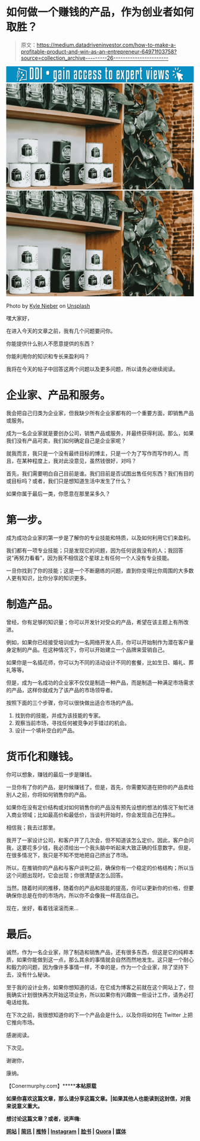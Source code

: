 # 如何做一个赚钱的产品，作为创业者如何取胜？

> 原文：<https://medium.datadriveninvestor.com/how-to-make-a-profitable-product-and-win-as-an-entrepreneur-64971f03758?source=collection_archive---------26----------------------->

[![](img/af4a44963d913f749ed5b41aa15e4237.png)](http://www.track.datadriveninvestor.com/1B9E)![](img/f778f1950d0944b2aa44fb198ed29dd0.png)![](img/f778f1950d0944b2aa44fb198ed29dd0.png)

Photo by [Kyle Nieber](https://unsplash.com/photos/LtzZy-sTOBI?utm_source=unsplash&utm_medium=referral&utm_content=creditCopyText) on [Unsplash](https://unsplash.com/search/photos/product?utm_source=unsplash&utm_medium=referral&utm_content=creditCopyText)

嘿大家好，

在进入今天的文章之前，我有几个问题要问你。

你能提供什么别人不愿意提供的东西？

你能利用你的知识和专长来盈利吗？

我将在今天的帖子中回答这两个问题以及更多问题，所以请务必继续阅读。

# 企业家、产品和服务。

我会把自己归类为企业家，但我缺少所有企业家都有的一个重要方面，即销售产品或服务。

成为一名企业家就是要创办公司，销售产品或服务，并最终获得利润。那么，如果我们没有产品可卖，我们如何确定自己是企业家呢？

就我而言，我只是一个没有最终目标的博主，只是一个为了写作而写作的人。而且，在某种程度上，我对此没意见，虽然钱很好，对吗？

首先，我们需要明白自己目前是谁。我们目前是否试图出售任何东西？我们有目的或目标吗？或者，我们只是想知道生活中发生了什么？

如果你属于最后一类，你愿意在那里呆多久？

# 第一步。

成为成功企业家的第一步是了解你的专业技能和特质，以及如何利用它们来盈利。

我们都有一项专业技能；只是发现它的问题，因为任何说我没有的人；我回答说“再努力看看”，因为我不相信这个星球上有任何一个人没有专业技能。

一旦你找到了你的技能；这是一个不断磨练的问题，直到你变得比你周围的大多数人更有知识，比你分享的知识更多。

# 制造产品。

曾经，你有足够的知识量；你可以开发针对受众的产品，希望在该主题上有所改进。

例如，如果你已经接受培训成为一名网络开发人员，你可以开始制作为潜在客户量身定制的产品。在这种情况下，你可以开始建立一个品牌来营销自己。

如果你是一名插花师，你可以为不同的活动设计不同的套餐，比如生日、婚礼、葬礼等等。

但是，成为一名成功的企业家不仅仅是制造一种产品，而是制造一种满足市场需求的产品，这样你就成为了该产品的市场领导者。

按照下面的三个步骤，你可以很快做出适合市场的产品。

1.  找到你的技能，并成为该技能的专家。
2.  观察当前市场，寻找任何被竞争对手错过的机会。
3.  设计一个填补空白的产品。

# 货币化和赚钱。

你可以想象，赚钱的最后一步是赚钱。

一旦你有了你的产品，是时候赚钱了。但是，首先，你需要知道在把你的产品卖给别人之前，你将如何销售你的产品。

如果你在没有定价结构或对如何销售你的产品没有预先设想的想法的情况下匆忙进入商业领域；比如最高价和最低价，当谈判开始时，你会发现自己在挣扎。

相信我；我去过那里。

我开了一家设计公司，和客户开了几次会，但不知道该怎么定价。因此，客户会问我，这要花多少钱，我必须给出一个我头脑中听起来大致正确的任意数字。但是，在很多情况下，我只是不知不觉地把自己挤出了市场。

所以，在推销你的产品和与客户谈判之前，确保你有一个稳定的价格结构；所以当这个问题出现时，它会出现；你很清楚该怎么回答。

当然，随着时间的推移，随着你的产品和技能的提高，你可以更新你的价格，但要确保你总是在你的市场内，所以你不会像我一样高估自己。

现在，坐好，看着钱滚滚而来…

# 最后。

诚然，作为一名企业家，除了制造和销售产品，还有很多东西，但这是它的纯粹本质，如果你能做到这一点，那么其余的事情就会自然而然地发生。这只是一个耐心和毅力的问题，因为像许多事情一样，不幸的是，作为一个企业家，除了坚持下去，没有什么秘诀。

至于我的设计业务，如果你想知道的话，在它成为博客之前就在这个网站上了，但我确实计划很快再次开始这项业务，所以如果你有兴趣做一些设计工作，请务必打电话给我。

在下次之前，我很想知道你的下一个产品会是什么，以及你将如何在 Twitter 上把它推向市场。

感谢阅读。

下次见。

谢谢你，

康纳。

【Conermurphy.com】[](http://conermurphy.com)*******本帖原载**

**如果你喜欢这篇文章，那么请分享这篇文章。|如果其他人也能读到这封信，对我来说意义重大。**

**想讨论这篇文章？或者，说声嗨:**

**[网站](https://conermurphy.com/) | [简讯](https://www.getrevue.co%2Fprofile%2Fconermurphy/) | [推特](https://twitter.com/ConerMMurphy) | [Instagram](https://www.instagram.com/conermurphy/) | [脸书](https://www.facebook.com/ConerMMurphy/) | [Quora](https://www.quora.com/profile/Coner-Murphy) | [媒体](https://medium.com/@conermurphy)**
